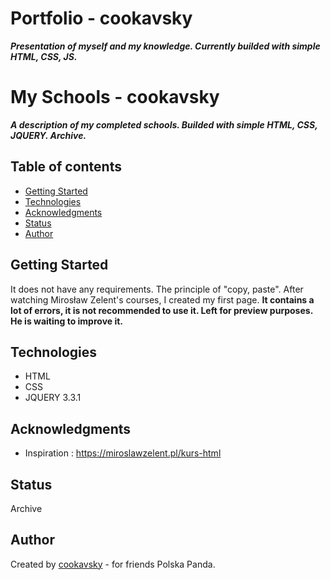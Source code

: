 # Portfolio - cookavsky
**_Presentation of myself and my knowledge. Currently builded with simple HTML, CSS, JS._**

# My Schools - cookavsky
**_A description of my completed schools. Builded with simple HTML, CSS, JQUERY. Archive._**

## Table of contents
* [Getting Started](#getting-started)
* [Technologies](#technologies)
* [Acknowledgments](#acknowledgments)
* [Status](#status)
* [Author](#author)

## Getting Started
It does not have any requirements. The principle of "copy, paste". After watching Mirosław Zelent's courses, I created my first page. **It contains a lot of errors, it is not recommended to use it. Left for preview purposes. He is waiting to improve it.**

## Technologies
* HTML
* CSS
* JQUERY 3.3.1

## Acknowledgments
* Inspiration : https://miroslawzelent.pl/kurs-html

## Status
Archive

## Author
Created by [cookavsky](https://www.cookavsky.com/) - for friends Polska Panda.